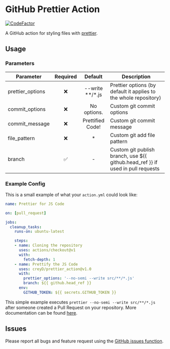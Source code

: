 # GitHub Prettier Action

[![CodeFactor](https://www.codefactor.io/repository/github/creyd/prettier_action/badge/master)](https://www.codefactor.io/repository/github/creyd/prettier_action/overview/master)

A GitHub action for styling files with [prettier](https://prettier.io).

## Usage

### Parameters

| Parameter | Required | Default | Description |
| - | :-: | :-: | - |
| prettier_options | :x: | --write **/*.js | Prettier options (by default it applies to the whole repository) |
| commit_options | :x: | No options. | Custom git commit options |
| commit_message | :x: | Prettified Code! | Custom git commit message |
| file_pattern | :x: | * | Custom git add file pattern |
| branch | :white_check_mark: | - | Custom git publish branch, use ${{ github.head_ref }} if used in pull requests |

### Example Config

This is a small example of what your `action.yml` could look like:

```yaml
name: Prettier for JS Code

on: [pull_request]

jobs:
  cleanup_tasks:
    runs-on: ubuntu-latest

    steps:
    - name: Cloning the repository
      uses: actions/checkout@v1
      with:
        fetch-depth: 1
    - name: Prettify the JS Code
      uses: creyD/prettier_action@v1.0
      with:
        prettier_options: '--no-semi --write src/**/*.js'
        branch: ${{ github.head_ref }}
      env:
        GITHUB_TOKEN: ${{ secrets.GITHUB_TOKEN }}
```

This simple example executes `prettier --no-semi --write src/**/*.js` after someone created a Pull Request on your repository. More documentation can be found [here](https://help.github.com/en/actions/automating-your-workflow-with-github-actions/workflow-syntax-for-github-actions).

## Issues

Please report all bugs and feature request using the [GitHub issues function](https://github.com/creyD/prettier_action/issues/new).

